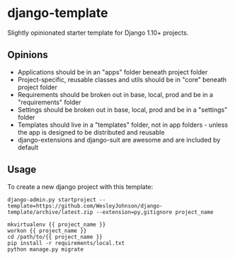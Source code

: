 # django-template

Slightly opinionated starter template for Django 1.10+ projects.

## Opinions

 - Applications should be in an "apps" folder beneath project folder
 - Project-specific, reusable classes and utils should be in "core" beneath project folder
 - Requirements should be broken out in base, local, prod and be in a "requirements" folder
 - Settings should be broken out in base, local, prod and be in a "settings" folder
 - Templates should live in a "templates" folder, not in app folders - unless the app is designed to be distributed and reusable
 - django-extensions and django-suit are awesome and are included by default

## Usage

To create a new django project with this template:

```
django-admin.py startproject --template=https://github.com/WesleyJohnson/django-template/archive/latest.zip --extension=py,gitignore project_name

mkvirtualenv {{ project_name }}
workon {{ project_name }}
cd /path/to/{{ project_name }}
pip install -r requirements/local.txt
python manage.py migrate
```